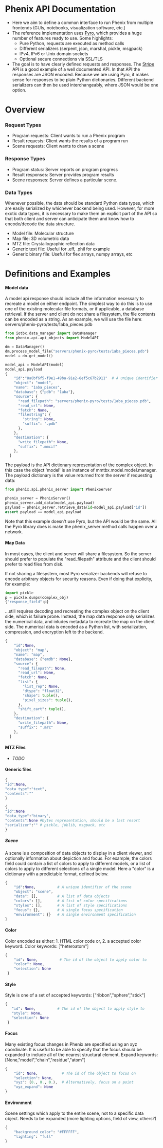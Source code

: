 # Phenix API Documentation

- Here we aim to define a common interface to run Phenix from multiple frontends (GUIs, notebooks, visualization software, etc.) 
- The reference implementation uses [Pyro](https://pyro5.readthedocs.io/en/latest/), which provides a huge number of features ready to use. Some highlights:
	- Pure Python, requests are executed as method calls
	- Different serializers (serpent, json, marshal, pickle, msgpack)
	- IPv4, IPv6 or Unix domain sockets
	- Optional secure connections via SSL/TLS 
 - The goal is to have clearly defined requests and responses. The [Stripe](https://stripe.com/docs/api) API is a good example of a well documented API. In that API the responses are JSON encoded. Because we are using Pyro, it makes sense for responses to be plain Python dictionaries. Different backend serializers can then be used interchangeably, where JSON would be one option.
 
# Overview
### Request Types
- Program requests: Client wants to run a Phenix program
- Result requests: Client wants the results of a program run
- Scene requests: Client wants to draw a scene
	
### Response Types
 - Program status: Server reports on program progress
 - Result responses: Server provides program results
 - Scene responses: Server defines a particular scene.
 
 ### Data Types
 Whenever possible, the data should be standard Python data types, which are easily serialized by whichever backend being used. However, for more exotic data types, it is necessary to make them an explicit part of the API so that both client and server can anticipate them and know how to encode/decode the data structure. 
 
  - Model file: Molecular structure
  - Map file: 3D volumetric data
  - MTZ file: Crystallographic reflection data
  - Generic text file: Useful for .eff, .phil for example
  - Generic binary file: Useful for flex arrays, numpy arrays, etc
 
# Definitions and Examples
#### Model data
A model api response should include all the information necessary to recreate a model on either endpoint. The simplest way to do this is to use one of the existing molecular file formats, or if applicable, a database retrieval. If the server and client do not share a filesystem, the file contents can be encoded as a string. As an example, we will use the file here: servers/phenix-pyro/tests/1aba_pieces.pdb  
```Python
from iotbx.data_manager import DataManager
from phenix.api.api_objects import ModelAPI

dm = DataManager()
dm.process_model_file("servers/phenix-pyro/tests/1aba_pieces.pdb")
model = dm.get_model()

model_api = ModelAPI(model)
model_api.payload
{
    "id":"8a0bf6f5-f9e1-49ba-91e2-8ef5c67b2911"  # A unique identifier for this model in the Client/Server session
    "object": "model",
    "name": "1aba_pieces",	                  
    "database": {"pdb": "1aba"},                 
    "source": {
      "read_filepath": "servers/phenix-pyro/tests/1aba_pieces.pdb",
      "read_url": None,
      "fetch": None,			       
      "filestring": {
        "string": None,
        "suffix": ".pdb"
      },
    },
    "destination": {
      "write_filepath": None,			
      "suffix": ".mmcif"
    },
  }
```
The payload is the API dictionary representation of the complex object. In this case the object 'model' is an instance of mmtbx.model.model.manager. The payload dictionary is the value returned from the server if requesting data:
```Python
from phenix.api.phenix_server import PhenixServer

phenix_server = PhenixServer()
phenix_server.add_data(model_api.payload)
payload = phenix_server.retrieve_data(id=model_api.payload["id"])
assert payload == model_api.payload
```
Note that this example doesn't use Pyro, but the API would be the same. All the Pyro library does is make the phenix_server method calls happen over a network.

#### Map Data
In most cases, the client and server will share a filesystem. So the server should prefer to populate the "read_filepath" attribute and the client should prefer to read files from disk. 

If not sharing a filesystem, most Pyro serializer backends will refuse to encode arbitrary objects for security reasons. Even if doing that explicity, for example:
```Python
import pickle
p = pickle.dumps(complex_obj)
{"response_field":p}
```
...still requires decoding and recreating the complex object on the client side, which is failure prone. Instead, the map data response only serializes the numerical data, and inludes metadata to recreate the map on the client side. The numerical data is encoded as a Python list, with serialization, compression, and encryption left to the backend. 

```Python
{
    "id":None,
    "object": "map",
    "name": "map",
    "database": {"emdb": None},
    "source": {
      "read_filepath": None,
      "read_url": None,
      "fetch": None,
      "list": {
        "list_rep": None, 
        "dtype": "float32",
        "shape": tuple(),
        "pixel_sizes": tuple(),
      },
      "shift_cart": tuple(),
    },
    "destination": {
      "write_filepath": None,
      "suffix": ".mrc"
    },
  }
```

#### MTZ Files
- *TODO*

#### Generic files
```Python
{
"id":None,
"data_type":"text",
"contents":""
}
```


```Python
{
"id":None
"data_type":"binary",
"contents":None #bytes representation, should be a last resort
"serializer":"" # pickle, joblib, msgpack, etc
}
```
##### Scene
A scene is a composition of data objects to display in a client viewer, and optionally information about depiction and focus. For example, the colors field could contain a list of colors to apply to different models, or a list of colors to apply to different selections of a single model. Here a "color" is a dictionary with a predictable format, defined below.

```Python
{
    "id":None,          # A unique identifier of the scene
    "object": "scene",
    "data": [],         # A list of data objects
    "colors": [],       # A list of color specifications
    "styles": [],       # A list of style specifications
    "focus": {},        # A single focus specification
    "environment": {}   # A single environment specification
}
```
#### Color
Color encoded as either: 1. HTML color code or, 2. a accepted color keyword. Color keywords: ["heteroatom"]
```Python
{
    "id": None,          # The id of the object to apply color to
    "color": None,
    "selection": None
 }
 ```
 #### Style
 Style is one of a set of accepted keywords: ["ribbon","sphere","stick"]
 ```Python
 {
    "id": None,          # The id of the object to apply style to
    "style": None,
    "selection": None
  }
```
#### Focus
Many existing focus changes in Phenix are specified using an xyz coordinate. It is useful to be able to specify that the focus should be expanded to include all of the nearest structural element. Expand keywords: [None,"model","chain","residue","atom"]
```Python
{
    "id": None,           # The id of the object to focus on
    "selection": None, 
    "xyz": (0., 0., 0.),  # Alternatively, focus on a point
    "xyz_expand": None 
}
```
#### Environment
Scene settings which apply to the entire scene, not to a specific data object. Needs to be expanded (more lighting options, field of view, others?)
```Python
{
	"background_color": "#FFFFFF",
	"lighting": "full"
}
```
